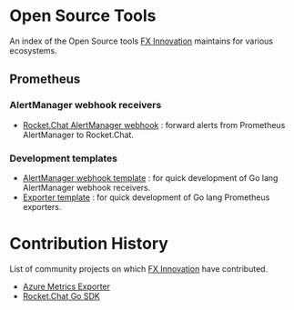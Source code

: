 # Open Source Tools

An index of the Open Source tools [FX Innovation](https://github.com/FXinnovation/) maintains for various ecosystems.

## Prometheus

### AlertManager webhook receivers
- [Rocket.Chat AlertManager webhook](https://github.com/FXinnovation/alertmanager-webhook-rocketchat) : forward alerts from Prometheus AlertManager to Rocket.Chat.

### Development templates
- [AlertManager webhook template](https://github.com/FXinnovation/alertmanager-webhook-template) : for quick development of Go lang AlertManager webhook receivers.
- [Exporter template](https://github.com/FXinnovation/exporter-template) : for quick development of Go lang Prometheus exporters.

# Contribution History

List of community projects on which [FX Innovation](https://github.com/FXinnovation/) have contributed.

- [Azure Metrics Exporter](https://github.com/RobustPerception/azure_metrics_exporter)
- [Rocket.Chat Go SDK](https://github.com/RocketChat/Rocket.Chat.Go.SDK)
